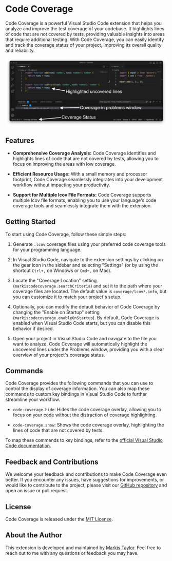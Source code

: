 # Code Coverage

Code Coverage is a powerful Visual Studio Code extension that helps you analyze and improve the test coverage of your codebase. It highlights lines of code that are not covered by tests, providing valuable insights into areas that require additional testing. With Code Coverage, you can easily identify and track the coverage status of your project, improving its overall quality and reliability.

![Demo](https://github.com/markis/vscode-code-coverage/raw/HEAD/images/demo.png)

## Features

* **Comprehensive Coverage Analysis:** Code Coverage identifies and highlights lines of code that are not covered by tests, allowing you to focus on improving the areas with low coverage.

* **Efficient Resource Usage:** With a small memory and processor footprint, Code Coverage seamlessly integrates into your development workflow without impacting your productivity.

* **Support for Multiple lcov File Formats:** Code Coverage supports multiple lcov file formats, enabling you to use your language's code coverage tools and seamlessly integrate them with the extension.

## Getting Started

To start using Code Coverage, follow these simple steps:

1. Generate `.lcov` coverage files using your preferred code coverage tools for your programming language.

2. In Visual Studio Code, navigate to the extension settings by clicking on the gear icon in the sidebar and selecting "Settings" (or by using the shortcut `Ctrl+,` on Windows or `Cmd+,` on Mac).

3. Locate the "Coverage Location" setting (`markiscodecoverage.searchCriteria`) and set it to the path where your coverage files are located. The default value is `coverage/lcov*.info`, but you can customize it to match your project's setup.

4. Optionally, you can modify the default behavior of Code Coverage by changing the "Enable on Startup" setting (`markiscodecoverage.enableOnStartup`). By default, Code Coverage is enabled when Visual Studio Code starts, but you can disable this behavior if desired.

5. Open your project in Visual Studio Code and navigate to the file you want to analyze. Code Coverage will automatically highlight the uncovered lines under the Problems window, providing you with a clear overview of your project's coverage status.

## Commands

Code Coverage provides the following commands that you can use to control the display of coverage information. You can also map these commands to custom key bindings in Visual Studio Code to further streamline your workflow.

* `code-coverage.hide`: Hides the code coverage overlay, allowing you to focus on your code without the distraction of coverage highlighting.

* `code-coverage.show`: Shows the code coverage overlay, highlighting the lines of code that are not covered by tests.

To map these commands to key bindings, refer to the [official Visual Studio Code documentation](https://code.visualstudio.com/docs/getstarted/keybindings).

## Feedback and Contributions

We welcome your feedback and contributions to make Code Coverage even better. If you encounter any issues, have suggestions for improvements, or would like to contribute to the project, please visit our [GitHub repository](https://github.com/markis/vscode-code-coverage) and open an issue or pull request.

## License

Code Coverage is released under the [MIT License](https://github.com/markis/vscode-code-coverage/blob/HEAD/LICENSE).

## About the Author

This extension is developed and maintained by [Markis Taylor](https://markis.codes). Feel free to reach out to me with any questions or feedback you may have.
